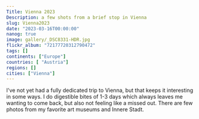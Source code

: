 ```yaml
---
Title: Vienna 2023
Description: a few shots from a brief stop in Vienna
slug: Vienna2023
date: "2023-03-16T00:00:00"
nanog: true
image: gallery/_DSC8331-HDR.jpg
flickr_album: "72177720312790472"
tags: []
continents: ["Europe"]
countries: [ "Austria"]
regions: []
cities: ["Vienna"]
---
```


I've not yet had a fully dedicated trip to Vienna, but that keeps it interesting in some ways. I do digestible bites of 1-3 days which always leaves me wanting to come back, but also not feeling like a missed out. There are few photos from my favorite art museums and Innere Stadt.